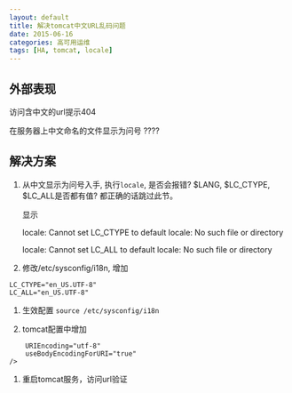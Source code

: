```yaml
---
layout: default
title: 解决tomcat中文URL乱码问题
date: 2015-06-16
categories: 高可用运维
tags: [HA, tomcat, locale]
---
```


## 外部表现

访问含中文的url提示404

在服务器上中文命名的文件显示为问号 ????

## 解决方案
1. 从中文显示为问号入手, 执行```locale```, 是否会报错? $LANG, $LC_CTYPE, $LC_ALL是否都有值? 都正确的话跳过此节。

    显示

    locale: Cannot set LC_CTYPE to default locale: No such file or directory

    locale: Cannot set LC_ALL to default locale: No such file or directory

1. 修改/etc/sysconfig/i18n, 增加
```
LC_CTYPE="en_US.UTF-8"
LC_ALL="en_US.UTF-8"
```

1. 生效配置
```source /etc/sysconfig/i18n```

1. tomcat配置中增加
```
    URIEncoding="utf-8"
    useBodyEncodingForURI="true"
/>
```

1. 重启tomcat服务，访问url验证
